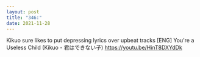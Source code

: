 ```yaml
---
layout: post
title: "346:"
date: 2021-11-28
---
```


Kikuo sure likes to put depressing lyrics over upbeat tracks
 [ENG] You're a Useless Child (Kikuo - 君はできない子)
https://youtu.be/HinT8DXYdDk
